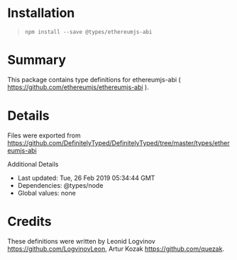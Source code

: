 # Installation
> `npm install --save @types/ethereumjs-abi`

# Summary
This package contains type definitions for ethereumjs-abi ( https://github.com/ethereumjs/ethereumjs-abi ).

# Details
Files were exported from https://github.com/DefinitelyTyped/DefinitelyTyped/tree/master/types/ethereumjs-abi

Additional Details
 * Last updated: Tue, 26 Feb 2019 05:34:44 GMT
 * Dependencies: @types/node
 * Global values: none

# Credits
These definitions were written by Leonid Logvinov <https://github.com/LogvinovLeon>, Artur Kozak <https://github.com/quezak>.
